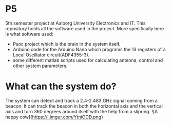 # P5
5th semester project at Aalborg University Electronics and IT.
This repository holds all the software used in the project.
More specifically here is what software used:
- Psoc project which is the brain in the system itself.
- Arduino code for the Arduino Nano which programs the 13 registers of a Local Oscillator circuit(ADF4355-3).
- some different matlab scripts used for calculating antenna, control and other system parameters.

# What can the system do?
The system can detect and track a 2.4-2.483 GHz signal coming from a beacon. It can track the beacon in both the horizontal axis and the vertical axis and turn 360 degrees around itself with the help from a slipring.
![A happy cow]{https://i.imgur.com/YtniODD.png}
